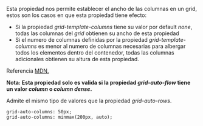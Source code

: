Esta propiedad nos permite establecer el ancho de las columnas en un grid, estos son los casos en que esta propiedad tiene efecto:

- Si la propiedad *grid-template-columns* tiene su valor por default *none*, todas las columnas del *grid* obtienen su ancho de esta propiedad
- Si el numero de columnas definidas por la propiedad *grid-template-columns* es menor al numero de columnas necesarias para albergar todos los elementos dentro del contenedor, todas las columnas adicionales obtienen su altura de esta propiedad.

Referencia [MDN.](https://developer.mozilla.org/en-US/docs/Web/CSS/grid-auto-columns)

**Nota: Esta propiedad solo es valida si la propiedad *grid-auto-flow* tiene un valor *column* o *column dense*.**

Admite el mismo tipo de valores que la propiedad *grid-auto-rows*.

```
grid-auto-columns: 50px;
grid-auto-columns: minmax(200px, auto);
```